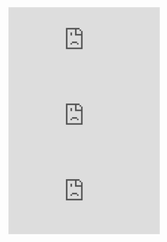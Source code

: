 ![McDonalds](https://github.com/AniVadrevu/LinkUp/blob/main/Charlie.md)
![Five Guys](https://github.com/AniVadrevu/LinkUp/blob/main/fiveguys.md)
![Olive Garden](https://github.com/AniVadrevu/LinkUp/blob/main/AniV.md)
